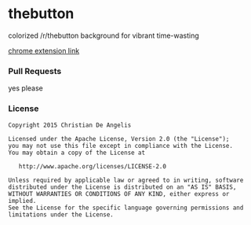 # thebutton

colorized /r/thebutton background for vibrant time-wasting

[chrome extension link](https://chrome.google.com/webstore/detail/the-button-colorified/hlolameeochoenbhnjnklhakmokfkmjf)


### Pull Requests

yes please


### License

    Copyright 2015 Christian De Angelis

    Licensed under the Apache License, Version 2.0 (the "License");
    you may not use this file except in compliance with the License.
    You may obtain a copy of the License at

       http://www.apache.org/licenses/LICENSE-2.0

    Unless required by applicable law or agreed to in writing, software
    distributed under the License is distributed on an "AS IS" BASIS,
    WITHOUT WARRANTIES OR CONDITIONS OF ANY KIND, either express or implied.
    See the License for the specific language governing permissions and
    limitations under the License.
